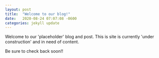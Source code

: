 ```yaml
---
layout: post
title:  "Welcome to our blog!"
date:   2020-08-24 07:07:08 -0600
categories: jekyll update
---
```


Welcome to our 'placeholder' blog and post. This is site is currently 'under construction' and in need of content.

Be sure to check back soon!!

